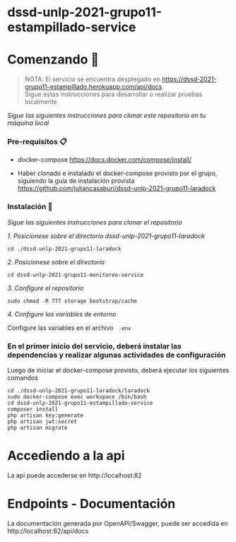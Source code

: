 # dssd-unlp-2021-grupo11-estampillado-service

# Comenzando 🚀

> NOTA: El servicio se encuentra desplegado en https://dssd-2021-grupo11-estampillado.herokuapp.com/api/docs  
> Sigue estas instrucciones para desarrollar o realizar pruebas localmente.

_Sigue las siguientes instrucciones para clonar este repositorio en tu máquina local_

### Pre-requisitos 📋

- docker-compose
https://docs.docker.com/compose/install/

- Haber clonado e instalado el docker-compose provisto por el grupo, siguiendo la guía de instalación provista https://github.com/juliancasaburi/dssd-unlp-2021-grupo11-laradock

### Instalación 🔧

_Sigue las siguientes instrucciones para clonar el repositorio_

_1. Posicionese sobre el directorio dssd-unlp-2021-grupo11-laradock_
```
cd ./dssd-unlp-2021-grupo11-laradock
```

_2. Posicionese sobre el directorio_

```
cd dssd-unlp-2021-grupo11-monitoreo-service
```

_3. Configure el repositorio_

```
sudo chmod -R 777 storage bootstrap/cache
```

_4. Configure las variables de entorno_

Configure las variables en el archivo ` .env`

### En el primer inicio del servicio, deberá instalar las dependencias y realizar algunas actividades de configuración

Luego de iniciar el docker-compose provisto, deberá ejecutar los siguientes comandos

```
cd ./dssd-unlp-2021-grupo11-laradock/laradock
sudo docker-compose exec workspace /bin/bash
cd dssd-unlp-2021-grupo11-estampillado-service
composer install
php artisan key:generate
php artisan jwt:secret
php artisan migrate
```

# Accediendo a la api
La api puede accederse en http://localhost:82

# Endpoints - Documentación
La documentación generada por OpenAPI/Swagger, puede ser accedida en http://localhost:82/api/docs
